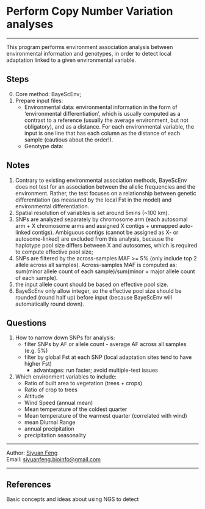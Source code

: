 # Perform Copy Number Variation analyses

----
This program performs environment association analysis between environmental information and genotypes, in order to detect local adaptation linked to a given environmental variable.

## Steps
0. Core method: BayeScEnv;
1. Prepare input files:
    * Environmental data: environmental information in the form of ‘environmental differentiation’, which is usually computed as a contrast to a reference (usually the average environment, but not obligatory), and as a distance. For each environmental variable, the input is one line that has each column as the distance of each sample (cautious about the order!).
    * Genotype data: 


## Notes
1. Contrary to existing environmental association methods, BayeScEnv does not test for an association between the allelic frequencies and the environment. Rather, the test focuses on a relationship between genetic differentiation (as measured by the local Fst in the model) and environmental differentiation.
2. Spatial resolution of variables is set around 5mins (~100 km).
3. SNPs are analyzed separately by chromosome arm (each autosomal arm + X chromosome arms and assigned X contigs + unmapped auto-linked contigs). Ambiguous contigs (cannot be assigned as X- or autosome-linked) are excluded from this analysis, because the haplotype pool size differs between X and autosomes, which is required to compute effective pool size;
4. SNPs are filtered by the across-samples MAF >= 5% (only include top 2 allele across all samples). Across-samples MAF is computed as: sum(minor allele count of each sample)/sum(minor + major allele count of each sample).
5. the input allele count should be based on effective pool size.
6. BayeScEnv only allow integer, so the effective pool size should be rounded (round half up) before input (because BayeScEnv will automatically round down).

## Questions
1. How to narrow down SNPs for analysis:
    * filter SNPs by AF or allele count - average AF across all samples (e.g. 5%)
    * filter by global Fst at each SNP (local adaptation sites tend to have higher Fst)
        * advantages: run faster; avoid multiple-test issues
2. Which environment variables to include:
    * Ratio of built area to vegetation (trees + crops)
    * Ratio of crop to trees
    * Altitude
    * Wind Speed (annual mean)
    * Mean temperature of the coldest quarter
    * Mean temperature of the warmest quarter (correlated with wind)
    * mean Diurnal Range
    * annual precipitation
    * precipitation seasonality
----
Author: [Siyuan Feng](https://scholar.google.com/citations?user=REHFXSsAAAAJ&hl)  
Email: siyuanfeng.bioinfo@gmail.com

----
## References
Basic concepts and ideas about using NGS to detect